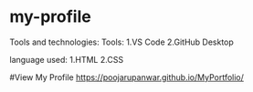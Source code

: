 # my-profile

Tools and technologies:
Tools:
 1.VS Code
 2.GitHub Desktop

 language used:
 1.HTML
 2.CSS

 #View My Profile
 https://poojarupanwar.github.io/MyPortfolio/
 

